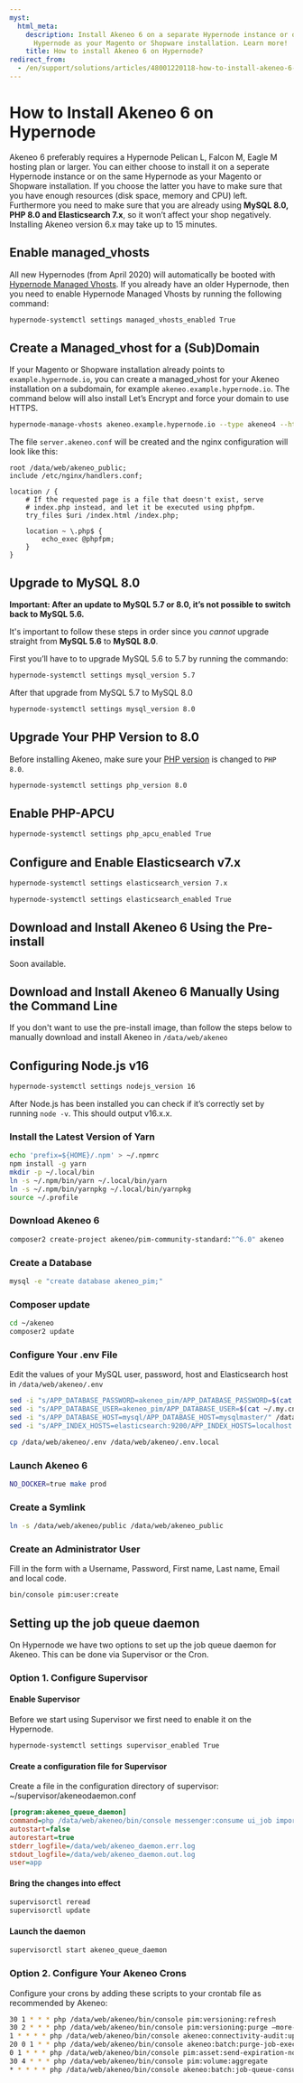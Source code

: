 ```yaml
---
myst:
  html_meta:
    description: Install Akeneo 6 on a separate Hypernode instance or on the same
      Hypernode as your Magento or Shopware installation. Learn more!
    title: How to install Akeneo 6 on Hypernode?
redirect_from:
  - /en/support/solutions/articles/48001220118-how-to-install-akeneo-6-on-hypernode/
---
```


<!-- source: https://support.hypernode.com/en/support/solutions/articles/48001220118-how-to-install-akeneo-6-on-hypernode/ -->

# How to Install Akeneo 6 on Hypernode

Akeneo 6 preferably requires a Hypernode Pelican L, Falcon M, Eagle M hosting plan or larger. You can either choose to install it on a seperate Hypernode instance or on the same Hypernode as your Magento or Shopware installation. If you choose the latter you have to make sure that you have enough resources (disk space, memory and CPU) left. Furthermore you need to make sure that you are already using **MySQL 8.0, PHP 8.0 and Elasticsearch 7.x**, so it won’t affect your shop negatively. Installing Akeneo version 6.x may take up to 15 minutes.

## Enable managed_vhosts

All new Hypernodes (from April 2020) will automatically be booted with [Hypernode Managed Vhosts](../../hypernode-platform/nginx/hypernode-managed-vhosts.md). If you already have an older Hypernode, then you need to enable Hypernode Managed Vhosts by running the following command:

```bash
hypernode-systemctl settings managed_vhosts_enabled True
```

## Create a Managed_vhost for a (Sub)Domain

If your Magento or Shopware installation already points to `example.hypernode.io`, you can create a managed_vhost for your Akeneo installation on a subdomain, for example `akeneo.example.hypernode.io`. The command below will also install Let’s Encrypt and force your domain to use HTTPS.

```bash
hypernode-manage-vhosts akeneo.example.hypernode.io --type akeneo4 --https --force-https
```

The file `server.akeneo.conf` will be created and the nginx configuration will look like this:

```nginx
root /data/web/akeneo_public;
include /etc/nginx/handlers.conf;

location / {
    # If the requested page is a file that doesn't exist, serve
    # index.php instead, and let it be executed using phpfpm.
    try_files $uri /index.html /index.php;

    location ~ \.php$ {
        echo_exec @phpfpm;
    }
}
```

## Upgrade to MySQL 8.0

**Important: After an update to MySQL 5.7 or 8.0, it’s not possible to switch back to MySQL 5.6.**

It's important to follow these steps in order since you *cannot* upgrade straight from **MySQL 5.6** to **MySQL 8.0**.

First you’ll have to to upgrade MySQL 5.6 to 5.7 by running the commando:

```bash
hypernode-systemctl settings mysql_version 5.7
```

After that upgrade from MySQL 5.7 to MySQL 8.0

```bash
hypernode-systemctl settings mysql_version 8.0
```

## Upgrade Your PHP Version to 8.0

Before installing Akeneo, make sure your [PHP version](../../hypernode-platform/php/supported-php-versions-and-how-to-change-them-on-hypernode.md#changing-the-php-version-you-use-on-hypernode) is changed to `PHP 8.0`.

```bash
hypernode-systemctl settings php_version 8.0
```

## Enable PHP-APCU

```bash
hypernode-systemctl settings php_apcu_enabled True
```

## Configure and Enable Elasticsearch v7.x

```bash
hypernode-systemctl settings elasticsearch_version 7.x
```

```bash
hypernode-systemctl settings elasticsearch_enabled True
```

## Download and Install Akeneo 6 Using the Pre-install

Soon available.

## Download and Install Akeneo 6 Manually Using the Command Line

If you don't want to use the pre-install image, than follow the steps below to manually download and install Akeneo in `/data/web/akeneo`

## Configuring Node.js v16

```bash
hypernode-systemctl settings nodejs_version 16
```

After Node.js has been installed you can check if it’s correctly set by running `node -v`. This should output v16.x.x.

### Install the Latest Version of Yarn

```bash
echo 'prefix=${HOME}/.npm' > ~/.npmrc
npm install -g yarn
mkdir -p ~/.local/bin
ln -s ~/.npm/bin/yarn ~/.local/bin/yarn
ln -s ~/.npm/bin/yarnpkg ~/.local/bin/yarnpkg
source ~/.profile
```

### Download Akeneo 6

```bash
composer2 create-project akeneo/pim-community-standard:"^6.0" akeneo
```

### Create a Database

```bash
mysql -e "create database akeneo_pim;"
```

### Composer update

```bash
cd ~/akeneo
composer2 update
```

### Configure Your .env File

Edit the values of your MySQL user, password, host and Elasticsearch host in `/data/web/akeneo/.env`

```bash
sed -i "s/APP_DATABASE_PASSWORD=akeneo_pim/APP_DATABASE_PASSWORD=$(cat ~/.my.cnf | grep password | awk '{print$NF}')/" /data/web/akeneo/.env
sed -i "s/APP_DATABASE_USER=akeneo_pim/APP_DATABASE_USER=$(cat ~/.my.cnf | grep user | awk '{print$NF}')/" /data/web/akeneo/.env
sed -i "s/APP_DATABASE_HOST=mysql/APP_DATABASE_HOST=mysqlmaster/" /data/web/akeneo/.env
sed -i "s/APP_INDEX_HOSTS=elasticsearch:9200/APP_INDEX_HOSTS=localhost:9200/" /data/web/akeneo/.env

cp /data/web/akeneo/.env /data/web/akeneo/.env.local
```

### Launch Akeneo 6

```bash
NO_DOCKER=true make prod
```

### Create a Symlink

```bash
ln -s /data/web/akeneo/public /data/web/akeneo_public
```

### Create an Administrator User

Fill in the form with a Username, Password, First name, Last name, Email and local code.

```bash
bin/console pim:user:create
```

## Setting up the job queue daemon

On Hypernode we have two options to set up the job queue daemon for Akeneo. This can be done via Supervisor or the Cron.

### Option 1. Configure Supervisor

#### Enable Supervisor

Before we start using Supervisor we first need to enable it on the Hypernode.

```bash
hypernode-systemctl settings supervisor_enabled True
```

#### Create a configuration file for Supervisor

Create a file in the configuration directory of supervisor: ~/supervisor/akeneodaemon.conf

```ini
[program:akeneo_queue_daemon]
command=php /data/web/akeneo/bin/console messenger:consume ui_job import_export_job data_maintenance_job --env=prod
autostart=false
autorestart=true
stderr_logfile=/data/web/akeneo_daemon.err.log
stdout_logfile=/data/web/akeneo_daemon.out.log
user=app
```

#### Bring the changes into effect

```bash
supervisorctl reread
supervisorctl update
```

#### Launch the daemon

```bash
supervisorctl start akeneo_queue_daemon
```

### Option 2. Configure Your Akeneo Crons

Configure your crons by adding these scripts to your crontab file as recommended by Akeneo:

```bash
30 1 * * * php /data/web/akeneo/bin/console pim:versioning:refresh
30 2 * * * php /data/web/akeneo/bin/console pim:versioning:purge –more-than-days 90
1 * * * * php /data/web/akeneo/bin/console akeneo:connectivity-audit:update-data
20 0 1 * * php /data/web/akeneo/bin/console akeneo:batch:purge-job-execution
0 1 * * * php /data/web/akeneo/bin/console pim:asset:send-expiration-notification
30 4 * * * php /data/web/akeneo/bin/console pim:volume:aggregate
* * * * * php /data/web/akeneo/bin/console akeneo:batch:job-queue-consumer-daemon
```
